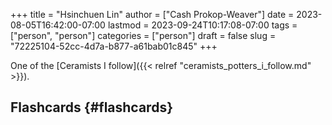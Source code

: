 +++
title = "Hsinchuen Lin"
author = ["Cash Prokop-Weaver"]
date = 2023-08-05T16:42:00-07:00
lastmod = 2023-09-24T10:17:08-07:00
tags = ["person", "person"]
categories = ["person"]
draft = false
slug = "72225104-52cc-4d7a-b877-a61bab01c845"
+++

One of the [Ceramists I follow]({{< relref "ceramists_potters_i_follow.md" >}}).


## Flashcards {#flashcards}
